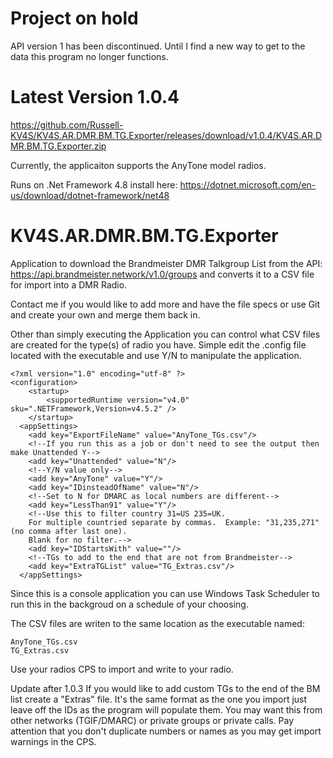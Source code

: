 # Project on hold
API version 1 has been discontinued. Until I find a new way to get to the data this program no longer functions.

# Latest Version 1.0.4
https://github.com/Russell-KV4S/KV4S.AR.DMR.BM.TG.Exporter/releases/download/v1.0.4/KV4S.AR.DMR.BM.TG.Exporter.zip

Currently, the applicaiton supports the AnyTone model radios.

Runs on .Net Framework 4.8 install here: https://dotnet.microsoft.com/en-us/download/dotnet-framework/net48

# KV4S.AR.DMR.BM.TG.Exporter
Application to download the Brandmeister DMR Talkgroup List from the API: https://api.brandmeister.network/v1.0/groups and converts it to a CSV file for import into a DMR Radio.

Contact me if you would like to add more and have the file specs or use Git and create your own and merge them back in.

Other than simply executing the Application you can control what CSV files are created for the type(s) of radio you have.
Simple edit the .config file located with the executable and use Y/N to manipulate the application. 
```
<?xml version="1.0" encoding="utf-8" ?>
<configuration>
    <startup> 
        <supportedRuntime version="v4.0" sku=".NETFramework,Version=v4.5.2" />
    </startup>
  <appSettings>
    <add key="ExportFileName" value="AnyTone_TGs.csv"/>
    <!--If you run this as a job or don't need to see the output then make Unattended Y-->
    <add key="Unattended" value="N"/>
    <!--Y/N value only-->
    <add key="AnyTone" value="Y"/>
    <add key="IDinsteadOfName" value="N"/>
    <!--Set to N for DMARC as local numbers are different-->
    <add key="LessThan91" value="Y"/>
    <!--Use this to filter country 31=US 235=UK. 
    For multiple countried separate by commas.  Example: "31,235,271" (no comma after last one).
    Blank for no filter.-->
    <add key="IDStartsWith" value=""/>
    <!--TGs to add to the end that are not from Brandmeister-->
    <add key="ExtraTGList" value="TG_Extras.csv"/>
  </appSettings>
```

Since this is a console application you can use Windows Task Scheduler to run this in the backgroud on a schedule of your choosing.

The CSV files are writen to the same location as the executable named:
```
AnyTone_TGs.csv
TG_Extras.csv
```
Use your radios CPS to import and write to your radio.

Update after 1.0.3
If you would like to add custom TGs to the end of the BM list create a "Extras" file.
It's the same format as the one you import just leave off the IDs as the program will populate them.
You may want this from other networks (TGIF/DMARC) or private groups or private calls.
Pay attention that you don't duplicate numbers or names as you may get import warnings in the CPS.


